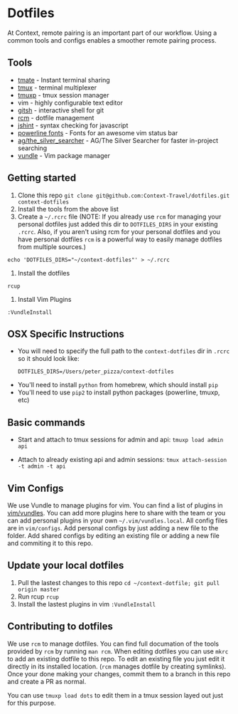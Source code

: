 # Dotfiles

At Context, remote pairing is an important part of our workflow. Using a
common tools and configs enables a smoother remote pairing process.

## Tools

- [tmate](https://tmate.io/) - Instant terminal sharing
- [tmux](https://github.com/tmux/tmux/wiki) - terminal multiplexer
- [tmuxp](https://tmuxp.git-pull.com/en/latest/) - tmux session manager
- vim - highly configurable text editor
- [gitsh](https://github.com/thoughtbot/gitsh) - interactive shell for git
- [rcm](https://github.com/thoughtbot/rcm) - dotfile management
- [jshint](http://jshint.com/install/) - syntax checking for javascript
- [powerline fonts](https://powerline.readthedocs.io/en/master/installation.html#installation-on-various-platforms) - Fonts for an awesome vim status bar
- [ag/the_silver_searcher](https://github.com/ggreer/the_silver_searcher) - AG/The Silver Searcher for faster in-project searching
- [vundle](https://github.com/VundleVim/Vundle.vim) - Vim package manager

## Getting started

1. Clone this repo
  `git clone git@github.com:Context-Travel/dotfiles.git context-dotfiles`
1. Install the tools from the above list
1. Create a `~/.rcrc` file (NOTE: If you already use `rcm` for managing your
   personal dotfiles just added this dir to `DOTFILES_DIRS` in your existing
   `.rcrc`. Also, if you aren't using rcm for your personal dotfiles and you
   have personal dotfiles `rcm` is a powerful way to easily manage dotfiles from
   multiple sources.)
```
echo 'DOTFILES_DIRS="~/context-dotfiles"' > ~/.rcrc
```
1. Install the dotfiles
```
rcup
```
1. Install Vim Plugins

```
:VundleInstall
```

## OSX Specific Instructions
- You will need to specify the full path to the `context-dotfiles` dir in `.rcrc`
  so it should look like:
  ```
  DOTFILES_DIRS=/Users/peter_pizza/context-dotfiles
  ```
- You'll need to install `python` from homebrew, which should install `pip`
- You'll need to use `pip2` to install python packages (powerline, tmuxp, etc)

## Basic commands

- Start and attach to tmux sessions for admin and api:
  `tmuxp load admin api`

- Attach to already existing api and admin sessions:
  `tmux attach-session -t admin -t api`

## Vim Configs

We use Vundle to manage plugins for vim. You can find a list of plugins in
[vim/vundles](vim/vundles). You can add more plugins here to share with the team
or you can add personal plugins in your own `~/.vim/vundles.local`.
All config files are in `vim/configs`. Add personal configs by
just adding a new file to the folder. Add shared configs by editing an existing
file or adding a new file and commiting it to this repo.

## Update your local dotfiles

1. Pull the lastest changes to this repo
 `cd ~/context-dotfile; git pull origin master`
1. Run rcup
  `rcup`
1. Install the lastest plugins in vim
  `:VundleInstall`

## Contributing to dotfiles

We use `rcm` to manage dotfiles. You can find full documation of the tools
provided by `rcm` by running `man rcm`. When editing dotfiles you can use `mkrc`
to add an existing dotfile to this repo. To edit an
existing file you just edit it directly in its installed location. (`rcm` manages
dotfile by creating symlinks). Once your done making your changes, commit them
to a branch in this repo and create a PR as normal.

You can use `tmuxp load dots` to edit them in a tmux session layed out just for
this purpose.
